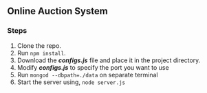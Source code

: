 ## Online Auction System

### Steps
1. Clone the repo.
2. Run `npm install`.
3. Download the **_configs.js_** file and place it in the project directory.
4. Modify **_configs.js_** to specify the port you want to use
5. Run  `mongod --dbpath=./data`  on separate terminal
6. Start the server using,   `node server.js`
